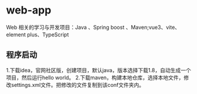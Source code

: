# web-app
Web 相关的学习与开发项目：Java 、Spring boost 、Maven;vue3、vite、element plus、TypeScript

## 程序启动

1.下载idea，官网社区版，创建项目，默认java，版本选择下载1.8，自动生成一个项目，然后运行hello world。
2.下载maven，构建本地仓库，选择本地文件，修改settings.xml文件。把修改的文件复制到该conf文件夹内。